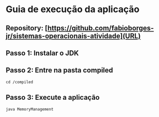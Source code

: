 # Guia de execução da aplicação
## Repository: [https://github.com/fabioborges-jr/sistemas-operacionais-atividade](URL)

## Passo 1: Instalar o JDK

## Passo 2: Entre na pasta compiled
```cd /compiled```

## Passo 3: Execute a aplicação
```java MemoryManagement```